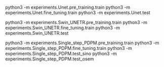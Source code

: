 python3 -m experiments.Unet.pre_training.train
python3 -m experiments.Unet.fine_tuning.train
python3 -m experiments.Unet.test


python3 -m experiments.Swin_UNETR.pre_training.train
python3 -m experiments.Swin_UNETR.fine_tuning.train
python3 -m experiments.Swin_UNETR.test

python3 -m experiments.Single_step_PDPM.pre_training.train
python3 -m experiments.Single_step_PDPM.fine_tuning.train
python3 -m experiments.Single_step_PDPM.test_sino
python3 -m experiments.Single_step_PDPM.test_osem